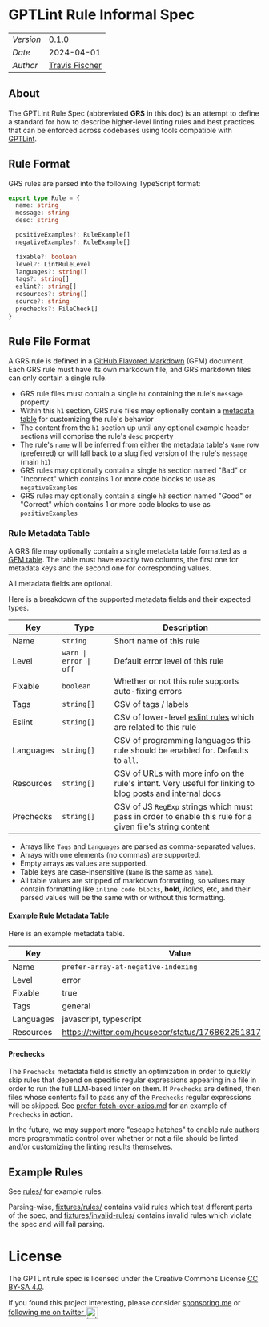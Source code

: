 # GPTLint Rule Informal Spec

<table>
<tr><td><em>Version</em></td><td>0.1.0</td></tr>
<tr><td><em>Date</em></td><td>2024-04-01</td></tr>
<tr><td><em>Author</em></td><td><a href="https://twitter.com/transitive_bs">Travis Fischer</a></td></tr>
</table>

## About

The GPTLint Rule Spec (abbreviated **GRS** in this doc) is an attempt to define a standard for how to describe higher-level linting rules and best practices that can be enforced across codebases using tools compatible with [GPTLint](https://github.com/GPTLint/GPTLint).

## Rule Format

GRS rules are parsed into the following TypeScript format:

```ts
export type Rule = {
  name: string
  message: string
  desc: string

  positiveExamples?: RuleExample[]
  negativeExamples?: RuleExample[]

  fixable?: boolean
  level?: LintRuleLevel
  languages?: string[]
  tags?: string[]
  eslint?: string[]
  resources?: string[]
  source?: string
  prechecks?: FileCheck[]
}
```

## Rule File Format

A GRS rule is defined in a [GitHub Flavored Markdown](https://github.github.com/gfm/) (GFM) document. Each GRS rule must have its own markdown file, and GRS markdown files can only contain a single rule.

- GRS rule files must contain a single `h1` containing the rule's `message` property
- Within this `h1` section, GRS rule files may optionally contain a [metadata table](#rule-metadata-table) for customizing the rule's behavior
- The content from the `h1` section up until any optional example header sections will comprise the rule's `desc` property
- The rule's `name` will be inferred from either the metadata table's `Name` row (preferred) or will fall back to a slugified version of the rule's `message` (main `h1`)
- GRS rules may optionally contain a single `h3` section named "Bad" or "Incorrect" which contains 1 or more code blocks to use as `negativeExamples`
- GRS rules may optionally contain a single `h3` section named "Good" or "Correct" which contains 1 or more code blocks to use as `positiveExamples`

### Rule Metadata Table

A GRS file may optionally contain a single metadata table formatted as a [GFM table](https://github.github.com/gfm/#tables-extension-). The table must have exactly two columns, the first one for metadata keys and the second one for corresponding values.

All metadata fields are optional.

Here is a breakdown of the supported metadata fields and their expected types.

| Key       | Type                   | Description                                                                                               |
| --------- | ---------------------- | --------------------------------------------------------------------------------------------------------- |
| Name      | `string`               | Short name of this rule                                                                                   |
| Level     | `warn \| error \| off` | Default error level of this rule                                                                          |
| Fixable   | `boolean`              | Whether or not this rule supports auto-fixing errors                                                      |
| Tags      | `string[]`             | CSV of tags / labels                                                                                      |
| Eslint    | `string[]`             | CSV of lower-level [eslint rules](https://eslint.org/docs/latest/rules/) which are related to this rule   |
| Languages | `string[]`             | CSV of programming languages this rule should be enabled for. Defaults to `all`.                          |
| Resources | `string[]`             | CSV of URLs with more info on the rule's intent. Very useful for linking to blog posts and internal docs  |
| Prechecks | `string[]`             | CSV of JS `RegExp` strings which must pass in order to enable this rule for a given file's string content |

- Arrays like `Tags` and `Languages` are parsed as comma-separated values.
- Arrays with one elements (no commas) are supported.
- Empty arrays as values are supported.
- Table keys are case-insensitive (`Name` is the same as `name`).
- All table values are stripped of markdown formatting, so values may contain formatting like `inline code blocks`, **bold**, _italics_, etc, and their parsed values will be the same with or without this formatting.

#### Example Rule Metadata Table

Here is an example metadata table.

| Key       | Value                                                   |
| --------- | ------------------------------------------------------- |
| Name      | `prefer-array-at-negative-indexing`                     |
| Level     | error                                                   |
| Fixable   | true                                                    |
| Tags      | general                                                 |
| Languages | javascript, typescript                                  |
| Resources | https://twitter.com/housecor/status/1768622518179369036 |

#### Prechecks

The `Prechecks` metadata field is strictly an optimization in order to quickly skip rules that depend on specific regular expressions appearing in a file in order to run the full LLM-based linter on them. If `Prechecks` are defined, then files whose contents fail to pass any of the `Prechecks` regular expressions will be skipped. See [prefer-fetch-over-axios.md](./rules/prefer-fetch-over-axios.md) for an example of `Prechecks` in action.

In the future, we may support more "escape hatches" to enable rule authors more programmatic control over whether or not a file should be linted and/or customizing the linting results themselves.

## Example Rules

See [rules/](./rules) for example rules.

Parsing-wise, [fixtures/rules/](./fixtures/rules) contains valid rules which test different parts of the spec, and [fixtures/invalid-rules/](./fixtures/invalid-rules) contains invalid rules which violate the spec and will fail parsing.

# License

The GPTLint rule spec is licensed under the Creative Commons License [CC BY-SA 4.0](https://creativecommons.org/licenses/by-sa/4.0/).

If you found this project interesting, please consider [sponsoring me](https://github.com/sponsors/transitive-bullshit) or <a href="https://twitter.com/transitive_bs">following me on twitter <img src="https://storage.googleapis.com/saasify-assets/twitter-logo.svg" alt="twitter" height="24px" align="center"></a>
